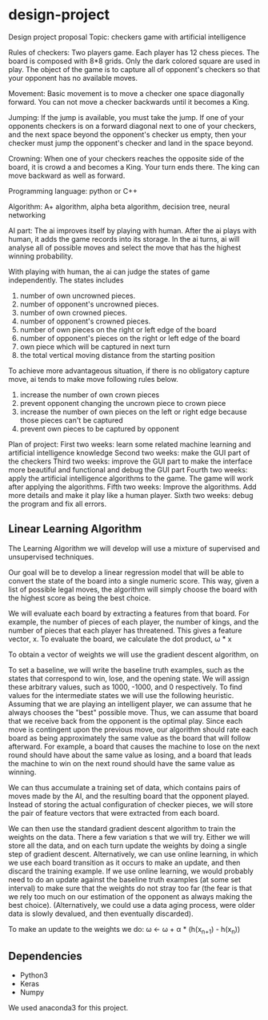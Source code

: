 # design-project
Design project proposal
Topic: checkers game with artificial intelligence



Rules of checkers: Two players game. Each player has 12 chess pieces. The board is composed with 8*8 grids. Only the dark colored square
are used in play. The object of the game is to capture all of opponent's checkers so that your opponent has no available moves.

Movement: Basic movement is to move a checker one space diagonally forward. You can not move a checker backwards until it becomes a King.

Jumping: If the jump is available, you must take the jump. If one of your opponents checkers is on a forward diagonal next to one of your
checkers, and the next space beyond the opponent's checker us empty, then your checker must jump the opponent's checker and land in the
space beyond.

Crowning: When one of your checkers reaches the opposite side of the board, it is crowd a and becomes a King. Your turn ends there. The
king can move backward as well as forward.

Programming language: python or C++

Algorithm: A+ algorithm, alpha beta algorithm, decision tree, neural networking

AI part: The ai improves itself by playing with human. After the ai plays with human, it adds the game records into its storage. In the ai turns, ai will analyse all of possible moves and select the move that has the highest winning probability.

With playing with human, the ai can judge the states of game independently. The states includes
1. number of own uncrowned pieces.
2. number of opponent's uncrowned pieces.
3. number of own crowned pieces.
4. number of opponent's crowned pieces.
5. number of own pieces on the right or left edge of the board
6. number of opponent's pieces on the right or left edge of the board
7. own piece which will be captured in next turn
8. the total vertical moving distance from the starting position

To achieve more advantageous situation, if there is no obligatory capture move, ai tends to make move following rules below.
1. increase the number of own crown pieces
2. prevent opponent changing the uncrown piece to crown piece
3. increase the number of own pieces on the left or right edge because those pieces can't be captured
4. prevent own pieces to be captured by opponent

Plan of project:
First two weeks: learn some related machine learning and artificial intelligence knowledge
Second two weeks: make the GUI part of the checkers
Third two weeks: improve the GUI part to make the interface more beautiful and functional and debug the GUI part
Fourth two weeks: apply the artificial intelligence algorithms to the game. The game will work after applying the algorithms.
Fifth two weeks: Improve the algorithms. Add more details and make it play like a human player.
Sixth two weeks: debug the program and fix all errors.

## Linear Learning Algorithm

The Learning Algorithm we will develop will use a mixture of supervised and unsupervised techniques.

Our goal will be to develop a linear regression model that will be able to convert the state of the board into a single numeric score. This way, given a list of possible legal moves, the algorithm will simply choose the board with the highest score as being the best choice.

We will evaluate each board by extracting a features from that board. For example, the number of pieces of each player, the number of kings, and the number of pieces that each player has threatened. This gives a feature vector, x. To evaluate the board, we calculate the dot product, &omega; * x

To obtain a vector of weights we will use the gradient descent algorithm, on

To set a baseline, we will write the baseline truth examples, such as the states that correspond to win, lose, and the opening state. We will assign these arbitrary values, such as 1000, -1000, and 0 respectively. To find values for the intermediate states we will use the following heuristic. Assuming that we are playing an intelligent player, we can assume that he always chooses the "best" possible move. Thus, we can assume that board that we receive back from the opponent is the optimal play. Since each move is contingent upon the previous move, our algorithm should rate each board as being approximately the same value as the board that will follow afterward. For example, a board that causes the machine to lose on the next round should have about the same value as losing, and a board that leads the machine to win on the next round should have the same value as winning.

We can thus accumulate a training set of data, which contains pairs of moves made by the AI, and the resulting board that the opponent played. Instead of storing the actual configuration of checker pieces, we will store the pair of feature vectors that were extracted from each board.

We can then use the standard gradient descent algorithm to train the weights on the data. There a few variation s that we will try. Either we will store all the data, and on each turn update the weights by doing a single step of gradient descent. Alternatively, we can use online learning, in which we use each board transition as it occurs to make an update, and then discard the training example. If we use online learning, we would probably need to do an update against the baseline truth examples (at some set interval) to make sure that the weights do not stray too far (the fear is that we rely too much on our estimation of the opponent as always making the best choice). (Alternatively, we could use a data aging process, were older data is slowly devalued, and then eventually discarded).

To make an update to the weights we do: &omega; <- &omega; + &alpha; * (h(x<sub>n+1</sub>) - h(x<sub>n</sub>))

## Dependencies

* Python3
* Keras
* Numpy

We used anaconda3 for this project.
